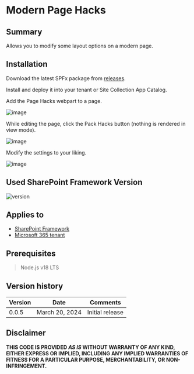 # Modern Page Hacks

## Summary

Allows you to modify some layout options on a modern page.

## Installation
Download the latest SPFx package from [releases](https://github.com/spsprinkles/page-hacks/releases).

Install and deploy it into your tenant or Site Collection App Catalog.

Add the Page Hacks webpart to a page.

![image](https://github.com/spsprinkles/page-hacks/assets/24440567/6e81de3f-4b4c-49c1-abf9-3fc124497476)

While editing the page, click the Pack Hacks button (nothing is rendered in view mode).

![image](https://github.com/spsprinkles/page-hacks/assets/24440567/df3c2ae3-391d-4f81-a00e-850c0a0019e5)

Modify the settings to your liking.

![image](https://github.com/spsprinkles/page-hacks/assets/24440567/0dc17e1c-64fa-4547-b6d9-3fa7967ae63f)

## Used SharePoint Framework Version

![version](https://img.shields.io/badge/version-1.18.2-green.svg)

## Applies to

- [SharePoint Framework](https://aka.ms/spfx)
- [Microsoft 365 tenant](https://docs.microsoft.com/en-us/sharepoint/dev/spfx/set-up-your-developer-tenant)

## Prerequisites

> Node.js v18 LTS

## Version history

| Version | Date             | Comments        |
| ------- | ---------------- | --------------- |
| 0.0.5   | March 20, 2024   | Initial release |

## Disclaimer

**THIS CODE IS PROVIDED _AS IS_ WITHOUT WARRANTY OF ANY KIND, EITHER EXPRESS OR IMPLIED, INCLUDING ANY IMPLIED WARRANTIES OF FITNESS FOR A PARTICULAR PURPOSE, MERCHANTABILITY, OR NON-INFRINGEMENT.**
